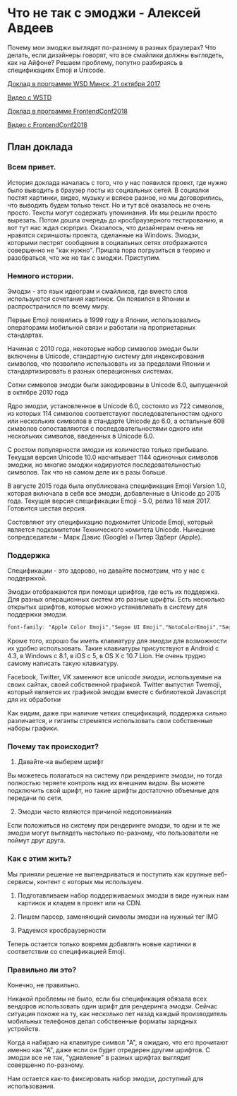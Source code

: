 # Что не так с эмоджи - Алексей Авдеев

Почему мои эмоджи выглядят по-разному в разных браузерах? Что делать, если дизайнеры говорят, что все смайлики должны выглядеть, как на Айфоне? Решаем проблему, попутно разбираясь в спецификациях Emoji и Unicode.

[Доклад в программе WSD Минск, 21 октября 2017](https://wsd.events/2017/10/21/)

[Видео c WSTD](https://www.youtube.com/watch?v=DUwZpLBSuiI)

[Доклад в программе FrontendConf2018](https://frontendconf.ru/moscow/2018/abstracts/4002)

[Видео с FrontendConf2018](https://www.youtube.com/watch?v=exb0fsYPfBY)

## План доклада

### Всем привет.

История доклада началась с того, что у нас появился проект, где нужно было выводить в браузер посты из социальных сетей.
В социалки постят картинки, видео, музыку и всякое разное, но мы договорились, что выводить будем только текст. Но и тут всё оказалось не очень просто.
Тексты могут содержать упоминания. Их мы решили просто вырезать.
Потом дошла очередь до кросбраузерного тестированию, и вот тут нас ждал сюрприз.
Оказалось, что дизайнерам очень не нравятся скриншоты проекта, сделанные на Windows.
Эмодзи, которыми пестрят сообщения в социальных сетях отображаются совершенно не "как нужно".
Пришла пора погрузиться в теорию и разобраться, что же не так с эмоджи. Приступим.

### Немного истории.

Эмодзи - это язык идеограм и смайликов, где вместо слов используются сочетания картинок. Он появился в Японии и распространился по всему миру.

Первые Emoji появились в 1999 году в Японии, использовались операторами мобильной связи и работали на проприетарных стандартах.

Начиная с 2010 года, некоторые набор символов эмодзи были включены в Unicode, стандартную систему для индексирования символов, что позволило использовать их за пределами Японии и стандартизировать в разных операционных системах.

Сотни символов эмодзи были закодированы в Unicode 6.0, выпущенной в октябре 2010 года

Ядро эмодзи, установленное в Unicode 6.0, состояло из 722 символов, из которых 114 символов соответствуют последовательностям одного или нескольких символов в стандарте Unicode до 6.0, а остальные 608 символов сопоставляются с последовательностями одного или нескольких символов, введенных в Unicode 6.0.

С ростом популярности эмодзи их количество только прибывало. Текущая версия Unicode 10.0 насчитывает 1144 одиночных символов эмоджи, но многие эмоджи кодируются последовательностью символов. Так что на самом деле их в разы больше.

В августе 2015 года была опубликована спецификация Emoji Version 1.0, которая включала в себя все эмодзи, добавленные в Unicode до 2015 года. Текущая версия спецификации Emoji - 5.0, релиз 18 мая 2017. Готовится шестая версия.

Состовляют эту спецификацию подкомитет Unicode Emoji, который является подкомитетом Технического комитета Unicode. Нынешние сопредседатели - Марк Дэвис (Google) и Питер Эдберг (Apple).

### Поддержка

Спецификации - это здорово, но давайте посмотрим, что у нас с поддержкой.

Эмодзи отображаются при помощи шрифтов, где есть их поддержка. Для разных операционных систем это разные шрифты. Есть несколько открытых шрифтов, которые можно устанавливать в систему для поддержки эмодзи.

```css
font-family: "Apple Color Emoji","Segoe UI Emoji","NotoColorEmoji","Segoe UI Symbol","Android Emoji","EmojiSymbols";
```

Кроме того, хорошо бы иметь клавиатуру для эмодзи для возможности их удобно использовать.
Такие клавиатуры присутствуют в Android с 4.3, в Windows c 8.1, в iOS c 5, в OS X c 10.7 Lion. Не очень трудно самому написать такую клавиатуру.

Facebook, Twitter, VK заменяют все unicode эмодзи, используемые на своих сайтах, своей собственной графикой.
Twitter выпустил Twemoji, который является их графикой эмодзи вместе с библиотекой Javascript для их обработки

Как видим, даже при наличие четких спецификаций, поддержка сильно различается, и гиганты стремятся использовать свои собственные наборы графики.

### Почему так происходит?

1) Давайте-ка выберем шрифт

Вы можетесь полагаться на систему при рендеринге эмодзи, но тогда полностью теряете контроль над их внешним видом.
Вы можете подключить свой шрифт, но такие шрифты достаточно объемные для передачи по сети.

2) Эмодзи часто являются причиной недопонимания

Если положиться на систему при рендеринге эмодзи, то одни и те же эмодзи могут выглядеть настолько по-разному, что пользователи не поймут друг друга.

### Как с этим жить?

Мы приняли решение не выпендриваться и поступить как крупные веб-сервисы, контент с которых мы используем.

1) Подготавливаем набор поддерживаемых эмодзи в виде нужных нам картинок и кладем в проект или на CDN.

2) Пишем парсер, заменяющий символы эмодзи на нужный тег IMG

3) Радуемся кросбраузерности

Теперь остается только вовремя добавлять новые картинки в соответствии со спецификацией Emoji.

### Правильно ли это?

Конечно, не правильно.

Никакой проблемы не было, если бы спецификация обязала всех вендоров использовать один шрифт для рендеринга эмодзи. Сейчас ситуация похоже на ту, как несколько лет назад каждый производитель мобильных телефонов делал собственные форматы зарядных устройств.

Когда я набираю на клавитуре символ "А", я ожидаю, что его прочитают именно как "А", даже если он будет отредерен другим шрифтов. С эмодзи все не так, "удивление" в разных шрифтах выглядит совершенно по-разному.

Нам остается как-то фиксировать набор эмодзи, доступный для использования.
